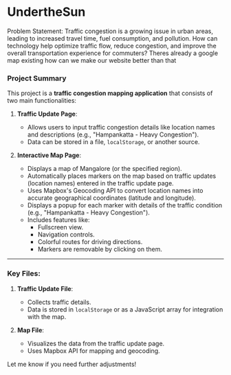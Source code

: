 # UndertheSun
Problem Statement: Traffic congestion is a growing issue in urban areas, leading to increased travel time, fuel consumption, and pollution. How can technology help optimize traffic flow, reduce congestion, and improve the overall transportation experience for commuters? Theres already a google map existing how can we make our website better than that

### **Project Summary**

This project is a **traffic congestion mapping application** that consists of two main functionalities:

1. **Traffic Update Page**:
   - Allows users to input traffic congestion details like location names and descriptions (e.g., "Hampankatta - Heavy Congestion").
   - Data can be stored in a file, `localStorage`, or another source.

2. **Interactive Map Page**:
   - Displays a map of Mangalore (or the specified region).
   - Automatically places markers on the map based on traffic updates (location names) entered in the traffic update page.
   - Uses Mapbox's Geocoding API to convert location names into accurate geographical coordinates (latitude and longitude).
   - Displays a popup for each marker with details of the traffic condition (e.g., "Hampankatta - Heavy Congestion").
   - Includes features like:
     - Fullscreen view.
     - Navigation controls.
     - Colorful routes for driving directions.
     - Markers are removable by clicking on them.

---

### **Key Files**:
1. **Traffic Update File**:
   - Collects traffic details.
   - Data is stored in `localStorage` or as a JavaScript array for integration with the map.

2. **Map File**:
   - Visualizes the data from the traffic update page.
   - Uses Mapbox API for mapping and geocoding.

Let me know if you need further adjustments!
